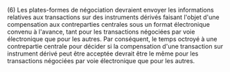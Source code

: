 (6) Les plates-formes de négociation devraient envoyer les informations relatives aux transactions sur des instruments dérivés faisant l'objet d'une compensation aux contreparties centrales sous un format électronique convenu à l'avance, tant pour les transactions négociées par voie électronique que pour les autres. Par conséquent, le temps octroyé à une contrepartie centrale pour décider si la compensation d'une transaction sur instrument dérivé peut être acceptée devrait être le même pour les transactions négociées par voie électronique que pour les autres.